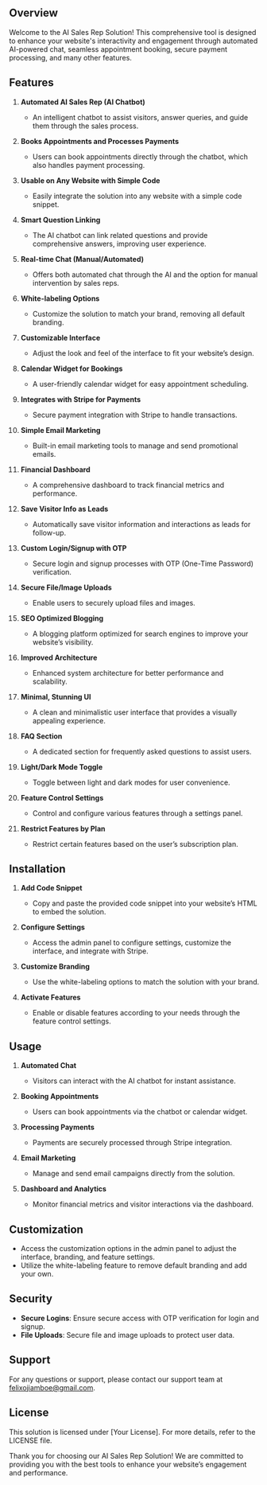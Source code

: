 ## Overview

Welcome to the AI Sales Rep Solution! This comprehensive tool is designed to enhance your website's interactivity and engagement through automated AI-powered chat, seamless appointment booking, secure payment processing, and many other features.

## Features

1. **Automated AI Sales Rep (AI Chatbot)**
   - An intelligent chatbot to assist visitors, answer queries, and guide them through the sales process.

2. **Books Appointments and Processes Payments**
   - Users can book appointments directly through the chatbot, which also handles payment processing.

3. **Usable on Any Website with Simple Code**
   - Easily integrate the solution into any website with a simple code snippet.

4. **Smart Question Linking**
   - The AI chatbot can link related questions and provide comprehensive answers, improving user experience.

5. **Real-time Chat (Manual/Automated)**
   - Offers both automated chat through the AI and the option for manual intervention by sales reps.

6. **White-labeling Options**
   - Customize the solution to match your brand, removing all default branding.

7. **Customizable Interface**
   - Adjust the look and feel of the interface to fit your website’s design.

8. **Calendar Widget for Bookings**
   - A user-friendly calendar widget for easy appointment scheduling.

9. **Integrates with Stripe for Payments**
   - Secure payment integration with Stripe to handle transactions.

10. **Simple Email Marketing**
    - Built-in email marketing tools to manage and send promotional emails.

11. **Financial Dashboard**
    - A comprehensive dashboard to track financial metrics and performance.

12. **Save Visitor Info as Leads**
    - Automatically save visitor information and interactions as leads for follow-up.

13. **Custom Login/Signup with OTP**
    - Secure login and signup processes with OTP (One-Time Password) verification.

14. **Secure File/Image Uploads**
    - Enable users to securely upload files and images.

15. **SEO Optimized Blogging**
    - A blogging platform optimized for search engines to improve your website’s visibility.

16. **Improved Architecture**
    - Enhanced system architecture for better performance and scalability.

17. **Minimal, Stunning UI**
    - A clean and minimalistic user interface that provides a visually appealing experience.

18. **FAQ Section**
    - A dedicated section for frequently asked questions to assist users.

19. **Light/Dark Mode Toggle**
    - Toggle between light and dark modes for user convenience.

20. **Feature Control Settings**
    - Control and configure various features through a settings panel.

21. **Restrict Features by Plan**
    - Restrict certain features based on the user’s subscription plan.

## Installation

1. **Add Code Snippet**
   - Copy and paste the provided code snippet into your website’s HTML to embed the solution.

2. **Configure Settings**
   - Access the admin panel to configure settings, customize the interface, and integrate with Stripe.

3. **Customize Branding**
   - Use the white-labeling options to match the solution with your brand.

4. **Activate Features**
   - Enable or disable features according to your needs through the feature control settings.

## Usage

1. **Automated Chat**
   - Visitors can interact with the AI chatbot for instant assistance.

2. **Booking Appointments**
   - Users can book appointments via the chatbot or calendar widget.

3. **Processing Payments**
   - Payments are securely processed through Stripe integration.

4. **Email Marketing**
   - Manage and send email campaigns directly from the solution.

5. **Dashboard and Analytics**
   - Monitor financial metrics and visitor interactions via the dashboard.

## Customization

- Access the customization options in the admin panel to adjust the interface, branding, and feature settings.
- Utilize the white-labeling feature to remove default branding and add your own.

## Security

- **Secure Logins**: Ensure secure access with OTP verification for login and signup.
- **File Uploads**: Secure file and image uploads to protect user data.

## Support

For any questions or support, please contact our support team at felixojiamboe@gmail.com.

## License

This solution is licensed under [Your License]. For more details, refer to the LICENSE file.

Thank you for choosing our AI Sales Rep Solution! We are committed to providing you with the best tools to enhance your website’s engagement and performance.
